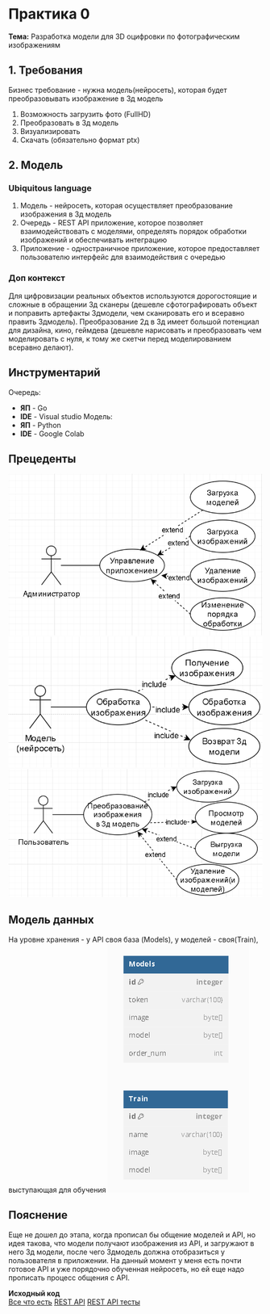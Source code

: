 # Практика 0
**Тема:** Разработка модели для 3D оцифровки по фотографическим изображениям

## 1. Требования
Бизнес требование - нужна модель(нейросеть), которая будет преобразовывать изображение в 3д модель

1. Возможность загрузить фото (FullHD)
2. Преобразовать в 3д модель
3. Визуализировать 
4. Скачать (обязательно формат ptx)

## 2. Модель

### Ubiquitous language

1. Модель - нейросеть, которая осуществляет преобразование изображения в 3д модель
2. Очередь - REST API приложение, которое позволяет взаимодействовать с моделями, определять порядок обработки изображений и обеспечивать интеграцию
3. Приложение - одностраничное приложение, которое предоставляет пользователю интерфейс для взаимодействия с очередью

### Доп контекст
Для цифровизации реальных объектов используются дорогостоящие и сложные в обращении 3д сканеры (дешевле сфотографировать объект и поправить артефакты 3дмодели, чем сканировать его и всеравно править 3дмодель). Преобразование 2д в 3д имеет большой потенциал для дизайна, кино, геймдева (дешевле нарисовать и преобразовать чем моделировать с нуля, к тому же скетчи перед моделированием всеравно делают). 

## Инструментарий

Очередь:
- **ЯП** - Go 
- **IDE** - Visual studio 
Модель: 
- **ЯП** - Python 
- **IDE** - Google Colab

## Прецеденты

![Use case diagramm.](admin_use_case.png)
![Use case diagramm.](model_use_case.png)
![Use case diagramm.](user_use_case.png)

## Модель данных
На уровне хранения - у API своя база (Models), у моделей - своя(Train), выступающая для обучения
![Data model.](datamodel.png)

## Пояснение
Еще не дошел до этапа, когда прописал бы общение моделей и API, но идея такова, что модели получают изображения из API, и загружают в него 3д модели, после чего 3дмодель должна отобразиться у пользователя в приложении. На данный момент у меня есть почти готовое API и уже порядочно обученная нейросеть, но ей еще надо прописать процесс общения с API.

**Исходный код**  
[Все что есть](https://github.com/Runedragon-dev/dist_sys/tree/main/src/MLWebApi)
[REST API](https://github.com/Runedragon-dev/dist_sys/tree/main/src/MLWebApi/rest/rest.go)
[REST API тесты](https://github.com/Runedragon-dev/dist_sys/tree/main/src/MLWebApi/rest/rest_test.go)
